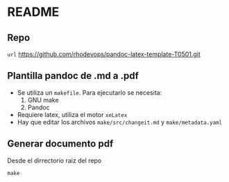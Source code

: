 # README

## Repo

`url` https://github.com/rhodevops/pandoc-latex-template-T0501.git

## Plantilla pandoc de .md a .pdf

- Se utiliza un `makefile`. Para ejecutarlo se necesita:  
    1. GNU make
    2. Pandoc
- Requiere latex, utiliza el motor `xeLatex`
- Hay que editar los archivos `make/src/changeit.md` y `make/metadata.yaml`

## Generar documento pdf

Desde el dirrectorio raiz del repo

```shell
make
```
